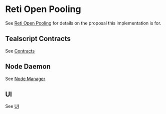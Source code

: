 # Reti Open Pooling

See [Reti Open Pooling](./docs/SUMMARY.md) for details on the proposal this implementation is for.

## Tealscript Contracts

See [Contracts](./contracts/README.md)

## Node Daemon

See [Node Manager](./docs/technical-implementation/reti-node-daemon/README.md)

## UI

See [UI](./ui/README.md)
